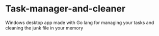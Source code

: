 # Task-manager-and-cleaner
Windows desktop app made with Go lang for managing your tasks and cleaning the junk file in your memory
